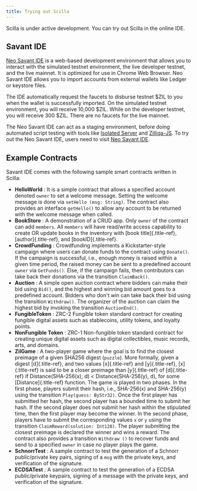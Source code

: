 ```yaml
---
title: Trying out Scilla
---
```


Scilla is under active development. You can try out Scilla in the online IDE.

## Savant IDE

[Neo Savant IDE](https://ide.zilliqa.com) is a web-based development environment
that allows you to interact with the simulated testnet environment, the live
developer testnet, and the live mainnet. It is optimized for use in Chrome Web
Browser. Neo Savant IDE allows you to import accounts from external wallets like
Ledger or keystore files.

The IDE automatically request the faucets to disburse testnet \$ZIL to you when
the wallet is successfully imported. On the simulated testnet environment, you
will receive 10,000 \$ZIL. While on the developer testnet, you will receive 300
\$ZIL. There are no faucets for the live mainnet.

The Neo Savant IDE can act as a staging environment, before doing automated
script testing with tools like
[Isolated Server](https://github.com/Zilliqa/Zilliqa/blob/master/ISOLATED_SERVER_setup.md)
and [Zilliqa-JS](https://github.com/Zilliqa/Zilliqa-JavaScript-Library). To try
out the Neo Savant IDE, users need to visit
[Neo Savant IDE](https://ide.zilliqa.com).

## Example Contracts

Savant IDE comes with the following sample smart contracts written in Scilla:

- **HelloWorld** : It is a simple contract that allows a specified account
  denoted `owner` to set a welcome message. Setting the welcome message is done
  via `setHello (msg: String)`. The contract also provides an interface
  `getHello()` to allow any account to be returned with the welcome message when
  called.
- **BookStore** : A demonstration of a CRUD app. Only `owner` of the contract
  can add `members`. All `members` will have read/write access capability to
  create OR update books in the inventory with [book title]{.title-ref},
  [author]{.title-ref}, and [bookID]{.title-ref}.
- **CrowdFunding** : Crowdfunding implements a Kickstarter-style campaign where
  users can donate funds to the contract using `Donate()`. If the campaign is
  successful, i.e., enough money is raised within a given time period, the
  raised money can be sent to a predefined account `owner` via `GetFunds()`.
  Else, if the campaign fails, then contributors can take back their donations
  via the transition `ClaimBack()`.
- **Auction** : A simple open auction contract where bidders can make their bid
  using `Bid()`, and the highest and winning bid amount goes to a predefined
  account. Bidders who don\'t win can take back their bid using the transition
  `Withdraw()`. The organizer of the auction can claim the highest bid by
  invoking the transition `AuctionEnd()`.
- **FungibleToken** : ZRC-2 Fungible token standard contract for creating
  fungible digital assets such as stablecoins, utility tokens, and loyalty
  points.
- **NonFungible Token** : ZRC-1 Non-fungible token standard contract for
  creating unique digital assets such as digital collectibles, music records,
  arts, and domains.
- **ZilGame** : A two-player game where the goal is to find the closest preimage
  of a given SHA256 digest (`puzzle`). More formally, given a digest
  [d]{.title-ref}, and two values [x]{.title-ref} and [y]{.title-ref},
  [x]{.title-ref} is said to be a closer preimage than [y]{.title-ref} of
  [d]{.title-ref} if Distance(SHA-256(x), d) \< Distance(SHA-256(y), d), for
  some [Distance]{.title-ref} function. The game is played in two phases. In the
  first phase, players submit their hash, i.e., SHA-256(x) and SHA-256(y) using
  the transition `Play(guess: ByStr32)`. Once the first player has submitted her
  hash, the second player has a bounded time to submit her hash. If the second
  player does not submit her hash within the stipulated time, then the first
  player may become the winner. In the second phase, players have to submit the
  corresponding values `x` or `y` using the transition
  `ClaimReward(solution: Int128)`. The player submitting the closest preimage is
  declared the winner and wins a reward. The contract also provides a transition
  `Withdraw ()` to recover funds and send to a specified `owner` in case no
  player plays the game.
- **SchnorrTest** : A sample contract to test the generation of a Schnorr
  public/private key pairs, signing of a `msg` with the private keys, and
  verification of the signature.
- **ECDSATest** : A sample contract to test the generation of a ECDSA
  public/private keypairs, signing of a message with the private keys, and
  verification of the signature.
